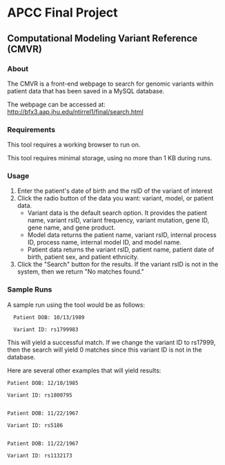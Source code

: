 # APCC Final Project
## Computational Modeling Variant Reference (CMVR)

### About
The CMVR is a front-end webpage to search for genomic variants within patient data that has been saved in a MySQL database.  

The webpage can be accessed at: http://bfx3.aap.jhu.edu/ntirrel1/final/search.html


### Requirements
This tool requires a working browser to run on. 

This tool requires minimal storage, using no more than 1 KB during runs.

### Usage
1. Enter the patient's date of birth and the rsID of the variant of interest
2. Click the radio button of the data you want: variant, model, or patient data.
   - Variant data is the default search option. It provides the patient name, variant rsID, variant frequency, variant mutation, gene ID, gene name, and gene product. 
   - Model data returns the patient name, variant rsID, internal process ID, process name, internal model ID, and model name.
   - Patient data returns the variant rsID, patient name, patient date of birth, patient sex, and patient ethnicity.
3. Click the "Search" button for the results. If the variant rsID is not in the system, then we return "No matches found."

### Sample Runs
A sample run using the tool would be as follows:

      Patient DOB: 10/13/1989

      Variant ID: rs1799983

This will yield a successful match. If we change the variant ID to rs17999, then the search will yield 0 matches since this variant ID is not in the database. 

Here are several other examples that will yield results:

    Patient DOB: 12/10/1985

    Variant ID: rs1800795


    Patient DOB: 11/22/1967

    Variant ID: rs5186


    Patient DOB: 11/22/1967

    Variant ID: rs1132173
